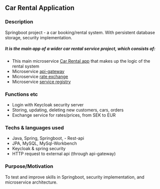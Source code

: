 ## Car Rental Application

### Description
Springboot project - a car booking/rental system. 
With persistent database storage, security implementation.

##### It is the main app of a wider car rental service project, which consists of:
- This main microservice [Car Rental app](https://github.com/osho81/car-rental) that makes up the logic of the rental system
- Microservice [api-gateway](https://github.com/osho81/car-rental-api-gateway)
- Microservice [rate exchange](https://github.com/osho81/car-rental-exchange-service)
- Microservice [service registry](https://github.com/osho81/car-rental-service-registry)

### Functions etc
- Login with Keycloak security server
- Storing, updating, deleting new customers, cars, orders
- Exchange service for rates/prices, from SEK to EUR

### Techs & languages used
- Java, Spring, Springboot, - Rest-api
- JPA, MySQL, MySql-Workbench
- Keycloak & spring security
- HTTP request to external api (through api-gateway)

### Purpose/Motivation
To test and improve skills in Springboot, security implementation, and microservice architecture.